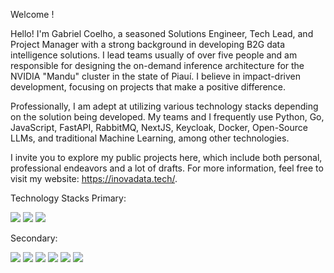 Welcome !

Hello! I'm Gabriel Coelho, a seasoned Solutions Engineer, Tech Lead, and Project Manager with a strong background in developing B2G data intelligence solutions. I lead teams usually of over five people and am responsible for designing the on-demand inference architecture for the NVIDIA "Mandu" cluster in the state of Piauí. I believe in impact-driven development, focusing on projects that make a positive difference.

Professionally, I am adept at utilizing various technology stacks depending on the solution being developed. My teams and I frequently use Python, Go, JavaScript, FastAPI, RabbitMQ, NextJS, Keycloak, Docker, Open-Source LLMs, and traditional Machine Learning, among other technologies.

I invite you to explore my public projects here, which include both personal, professional endeavors and a lot of drafts. For more information, feel free to visit my website: https://inovadata.tech/.

Technology Stacks
Primary:

<img src="https://img.shields.io/badge/Python-3776AB?style=for-the-badge&logo=python&logoColor=white"> <img src="https://img.shields.io/badge/Go-00ADD8?style=for-the-badge&logo=go&logoColor=white"> <img src="https://img.shields.io/badge/JavaScript-F7DF1E?style=for-the-badge&logo=javascript&logoColor=black">

Secondary:

<img src="https://img.shields.io/badge/FastAPI-009688?style=for-the-badge&logo=fastapi&logoColor=white"> <img src="https://img.shields.io/badge/RabbitMQ-FF6600?style=for-the-badge&logo=rabbitmq&logoColor=white"> <img src="https://img.shields.io/badge/NextJS-000000?style=for-the-badge&logo=next.js&logoColor=white"> <img src="https://img.shields.io/badge/Keycloak-2F4F7F?style=for-the-badge&logo=keycloak&logoColor=white"> <img src="https://img.shields.io/badge/Docker-2CA5E0?style=for-the-badge&logo=docker&logoColor=white"> <img src="https://img.shields.io/badge/Open--source%20LLMs-FF69B4?style=for-the-badge&logo=opensource&logoColor=white">
